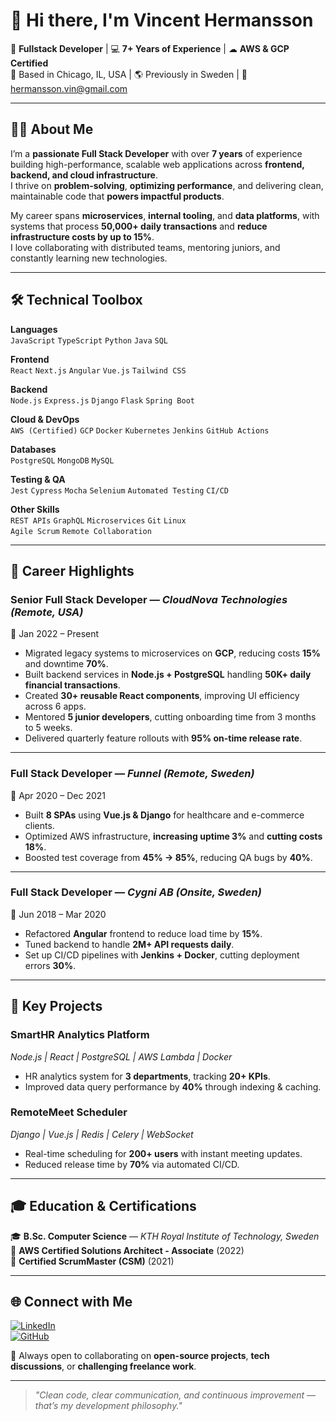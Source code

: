 # 👋 Hi there, I'm Vincent Hermansson  

🚀 **Fullstack Developer** | 💻 **7+ Years of Experience** | ☁ **AWS & GCP Certified**  
📍 Based in Chicago, IL, USA | 🌎 Previously in Sweden | 📧 [hermansson.vin@gmail.com](mailto:hermansson.vin@gmail.com)  

---

## 🧑‍💻 About Me  

I’m a **passionate Full Stack Developer** with over **7 years** of experience building high-performance, scalable web applications across **frontend, backend, and cloud infrastructure**.  
I thrive on **problem-solving**, **optimizing performance**, and delivering clean, maintainable code that **powers impactful products**.  

My career spans **microservices**, **internal tooling**, and **data platforms**, with systems that process **50,000+ daily transactions** and **reduce infrastructure costs by up to 15%**.  
I love collaborating with distributed teams, mentoring juniors, and constantly learning new technologies.

---

## 🛠️ Technical Toolbox  

**Languages**  
`JavaScript` `TypeScript` `Python` `Java` `SQL`  

**Frontend**  
`React` `Next.js` `Angular` `Vue.js` `Tailwind CSS`  

**Backend**  
`Node.js` `Express.js` `Django` `Flask` `Spring Boot`  

**Cloud & DevOps**  
`AWS (Certified)` `GCP` `Docker` `Kubernetes` `Jenkins` `GitHub Actions`  

**Databases**  
`PostgreSQL` `MongoDB` `MySQL`  

**Testing & QA**  
`Jest` `Cypress` `Mocha` `Selenium` `Automated Testing` `CI/CD`  

**Other Skills**  
`REST APIs` `GraphQL` `Microservices` `Git` `Linux`  
`Agile Scrum` `Remote Collaboration`  

---

## 💼 Career Highlights  

### **Senior Full Stack Developer** — *CloudNova Technologies* *(Remote, USA)*  
📅 Jan 2022 – Present  
- Migrated legacy systems to microservices on **GCP**, reducing costs **15%** and downtime **70%**.  
- Built backend services in **Node.js + PostgreSQL** handling **50K+ daily financial transactions**.  
- Created **30+ reusable React components**, improving UI efficiency across 6 apps.  
- Mentored **5 junior developers**, cutting onboarding time from 3 months to 5 weeks.  
- Delivered quarterly feature rollouts with **95% on-time release rate**.

---

### **Full Stack Developer** — *Funnel* *(Remote, Sweden)*  
📅 Apr 2020 – Dec 2021  
- Built **8 SPAs** using **Vue.js & Django** for healthcare and e-commerce clients.  
- Optimized AWS infrastructure, **increasing uptime 3%** and **cutting costs 18%**.  
- Boosted test coverage from **45% → 85%**, reducing QA bugs by **40%**.  

---

### **Full Stack Developer** — *Cygni AB* *(Onsite, Sweden)*  
📅 Jun 2018 – Mar 2020  
- Refactored **Angular** frontend to reduce load time by **15%**.  
- Tuned backend to handle **2M+ API requests daily**.  
- Set up CI/CD pipelines with **Jenkins + Docker**, cutting deployment errors **30%**.

---

## 📌 Key Projects  

### **SmartHR Analytics Platform**  
*Node.js | React | PostgreSQL | AWS Lambda | Docker*  
- HR analytics system for **3 departments**, tracking **20+ KPIs**.  
- Improved data query performance by **40%** through indexing & caching.  

### **RemoteMeet Scheduler**  
*Django | Vue.js | Redis | Celery | WebSocket*  
- Real-time scheduling for **200+ users** with instant meeting updates.  
- Reduced release time by **70%** via automated CI/CD.

---

## 🎓 Education & Certifications  

🎓 **B.Sc. Computer Science** — *KTH Royal Institute of Technology, Sweden*  
📜 **AWS Certified Solutions Architect - Associate** (2022)  
📜 **Certified ScrumMaster (CSM)** (2021)  

---

## 🌐 Connect with Me  

[![LinkedIn](https://img.shields.io/badge/LinkedIn-Vincent%20Hermansson-blue?logo=linkedin)](https://linkedin.com/in/vincenth26)  
[![GitHub](https://img.shields.io/badge/GitHub-vincenthermansson-lightgrey?logo=github)](https://github.com/vincenthermansson)  

💬 Always open to collaborating on **open-source projects**, **tech discussions**, or **challenging freelance work**.  

---

> _"Clean code, clear communication, and continuous improvement — that’s my development philosophy."_  

